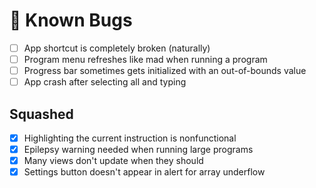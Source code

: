# 🐞 Known Bugs

- [ ] App shortcut is completely broken (naturally)
- [ ] Program menu refreshes like mad when running a program
- [ ] Progress bar sometimes gets initialized with an out-of-bounds value
- [ ] App crash after selecting all and typing

## Squashed
- [x] Highlighting the current instruction is nonfunctional
- [x] Epilepsy warning needed when running large programs
- [x] Many views don't update when they should
- [x] Settings button doesn't appear in alert for array underflow
